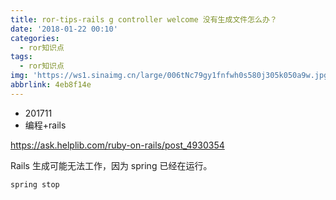 ```yaml
---
title: ror-tips-rails g controller welcome 没有生成文件怎么办？
date: '2018-01-22 00:10'
categories:
  - ror知识点
tags:
  - ror知识点
img: 'https://ws1.sinaimg.cn/large/006tNc79gy1fnfwh0s580j305k050a9w.jpg'
abbrlink: 4eb8f14e
---
```


* 201711
* 编程+rails



https://ask.helplib.com/ruby-on-rails/post_4930354

Rails 生成可能无法工作，因为 spring 已经在运行。

```
spring stop
```


